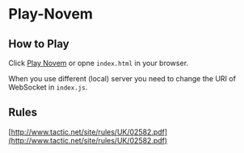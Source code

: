 # Play-Novem

## How to Play
Click [Play Novem](https://novem.stu345.com/play-novem) or opne `index.html` in your browser.

When you use different (local) server you need to change the URI of WebSocket in `index.js`.

## Rules
[http://www.tactic.net/site/rules/UK/02582.pdf](http://www.tactic.net/site/rules/UK/02582.pdf)
